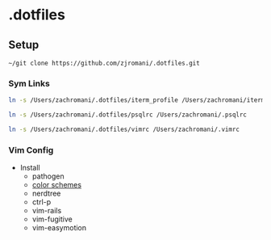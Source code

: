 # .dotfiles

## Setup

`~/git clone https://github.com/zjromani/.dotfiles.git`

### Sym Links

```bash
ln -s /Users/zachromani/.dotfiles/iterm_profile /Users/zachromani/iterm_profile

ln -s /Users/zachromani/.dotfiles/psqlrc /Users/zachromani/.psqlrc

ln -s /Users/zachromani/.dotfiles/vimrc /Users/zachromani/.vimrc
```

### Vim Config

- Install
  - pathogen
  - [color schemes](https://github.com/flazz/vim-colorschemes)
  - nerdtree
  - ctrl-p
  - vim-rails
  - vim-fugitive
  - vim-easymotion
